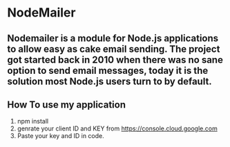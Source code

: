 # NodeMailer


## Nodemailer is a module for Node.js applications to allow easy as cake email sending. The project got started back in 2010 when there was no sane option to send email messages, today it is the solution most Node.js users turn to by default.


## How To use my application

 1. npm install
 2. genrate your client ID and KEY from https://console.cloud.google.com
 3. Paste your key and ID in code.
